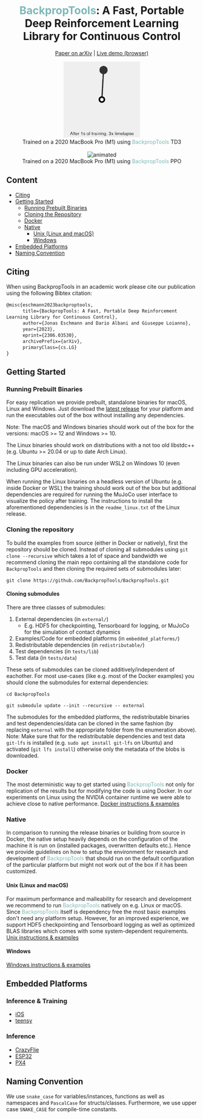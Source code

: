 <div align="center">
  <center><h1><span style="color:#7DB9B6">BackpropTools</span>: A Fast, Portable Deep Reinforcement Learning Library for Continuous Control</h1></center>
</div>

<p align="center">
  <a href="https://arxiv.org/abs/2306.03530">Paper on arXiv</a> | <a href="https://backprop.tools">Live demo (browser)</a>
</p>



<div align="center">
<img src="https://github.com/BackpropTools/media/blob/master/pendulum_v1_inference.gif" alt="animated" height='200'/>
</div>
<div align="center">
    Trained on a 2020 MacBook Pro (M1) using <span style="color:#7DB9B6">BackpropTools</span> TD3
</div>
</br>
<div align="center">
<img src="https://github.com/BackpropTools/media/blob/master/backprop_tools_mujoco_ant_ppo.gif" alt="animated" height='300'/>  
</div>

<div align="center">
    Trained on a 2020 MacBook Pro (M1) using <span style="color:#7DB9B6">BackpropTools</span> PPO
</div>





## Content
- [Citing](#citing)
- [Getting Started](#getting-started)
  - [Running Prebuilt Binaries](#running-prebuilt-binaries)
  - [Cloning the Repository](#cloning-the-repository)
  - [Docker](#docker)
  - [Native](#native)
    - [Unix (Linux and macOS)](#unix-linux-and-macos)
    - [Windows](#windows)
- [Embedded Platforms](#embedded-platforms)
- [Naming Convention](#naming-convention)
## Citing
When using BackpropTools in an academic work please cite our publication using the following Bibtex citation:
```
@misc{eschmann2023backproptools,
      title={BackpropTools: A Fast, Portable Deep Reinforcement Learning Library for Continuous Control}, 
      author={Jonas Eschmann and Dario Albani and Giuseppe Loianno},
      year={2023},
      eprint={2306.03530},
      archivePrefix={arXiv},
      primaryClass={cs.LG}
}
```
## Getting Started
### Running Prebuilt Binaries
For easy replication we provide prebuilt, standalone binaries for macOS, Linux and Windows. Just download the [latest release](https://github.com/BackpropTools/BackpropTools/releases/) for your platform and run the executables out of the box without installing any dependencies. 

Note: The macOS and Windows binaries should work out of the box for the versions: macOS >= 12 and Windows >= 10. 

The Linux binaries should work on distributions with a not too old libstdc++ (e.g. Ubuntu >= 20.04 or up to date Arch Linux). 

The Linux binaries can also be run under WSL2 on Windows 10 (even including GPU acceleration). 

When running the Linux binaries on a headless version of Ubuntu (e.g. inside Docker or WSL) the training should work out of the box but additional dependencies are required for running the MuJoCo user interface to visualize the policy after training. The instructions to install the aforementioned dependencies is in the `readme_linux.txt` of the Linux release. 

### Cloning the repository
To build the examples from source (either in Docker or natively), first the repository should be cloned.
Instead of cloning all submodules using `git clone --recursive` which takes a lot of space and bandwidth we recommend cloning the main repo containing all the standalone code for `BackpropTools` and then cloning the required sets of submodules later:
```
git clone https://github.com/BackpropTools/BackpropTools.git
```
#### Cloning submodules
There are three classes of submodules:
1. External dependencies (in `external/`)
   * E.g. HDF5 for checkpointing, Tensorboard for logging, or MuJoCo for the simulation of contact dynamics
2. Examples/Code for embedded platforms (in `embedded_platforms/`)
3. Redistributable dependencies (in `redistributable/`)
4. Test dependencies (in `tests/lib`)
4. Test data (in `tests/data`)

These sets of submodules can be cloned additively/independent of eachother.
For most use-cases (like e.g. most of the Docker examples) you should clone the submodules for external dependencies:
```
cd BackpropTools
```
```
git submodule update --init --recursive -- external
```

The submodules for the embedded platforms, the redistributable binaries and test dependencies/data can be cloned in the same fashion (by replacing `external` with the appropriate folder from the enumeration above). 
Note: Make sure that for the redistributable dependencies and test data `git-lfs` is installed (e.g. `sudo apt install git-lfs` on Ubuntu) and activated (`git lfs install`) otherwise only the metadata of the blobs is downloaded.

### Docker
The most deterministic way to get started using <span style="color:#7DB9B6">BackpropTools</span> not only for replication of the results but for modifying the code is using Docker. In our experiments on Linux using the NVIDIA container runtime we were able to achieve close to native performance.
[Docker instructions & examples](examples/docker/README.MD)

### Native
In comparison to running the release binaries or building from source in Docker, the native setup heavily depends on the configuration of the machine it is run on (installed packages, overwritten defaults etc.). Hence we provide guidelines on how to setup the environment for research and development of <span style="color:#7DB9B6">BackpropTools</span> that should run on the default configuration of the particular platform but might not work out of the box if it has been customized.  
#### Unix (Linux and macOS)
For maximum performance and malleability for research and development we recommend to run <span style="color:#7DB9B6">BackpropTools</span> natively on e.g. Linux or macOS. Since <span style="color:#7DB9B6">BackpropTools</span> itself is dependency free the most basic examples don't need any platform setup. However, for an improved experience, we support HDF5 checkpointing and Tensorboard logging as well as optimized BLAS libraries which comes with some system-dependent requirements. 
[Unix instructions & examples](examples/unix/README.MD)

#### Windows
[Windows instructions & examples](examples/windows/README.MD)

## Embedded Platforms
### Inference & Training
- [iOS](https://github.com/BackpropTools/iOS)
- [teensy](https://github.com/BackpropTools/teensy)
### Inference
- [CrazyFlie](embedded_platforms/crazyflie)
- [ESP32](https://github.com/BackpropTools/esp32)
- [PX4](https://github.com/BackpropTools/backprop_tools_px4)

## Naming Convention
We use `snake_case` for variables/instances, functions as well as namespaces and `PascalCase` for structs/classes. Furthermore, we use upper case `SNAKE_CASE` for compile-time constants. 
